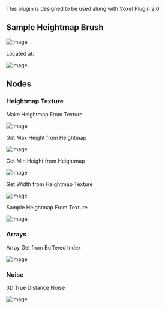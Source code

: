 This plugin is designed to be used along with Voxel Plugin 2.0

## Sample Heightmap Brush
![image](https://github.com/DanWaheed/VoxelExtraPlugin/assets/117957636/6858c6ca-d7da-4cec-82cf-cd01cc92bb45)

Located at:

![image](https://github.com/DanWaheed/VoxelExtraPlugin/assets/117957636/d9a77473-e927-4758-954f-0dee50f0f86b)

## Nodes

### Heightmap Texture
Make Heightmap From Texture

![image](https://github.com/DanWaheed/VoxelExtraPlugin/assets/117957636/3335b394-5f35-40cd-a3fa-4c361c08284d)

Get Max Height from Heightmap

![image](https://github.com/DanWaheed/VoxelExtraPlugin/assets/117957636/a1b4f817-d7b7-4fbd-8ea9-50f1b16a7b18)

Get Min Height from Heightmap

![image](https://github.com/DanWaheed/VoxelExtraPlugin/assets/117957636/26b94842-d44d-4408-8d3d-3a8670d8f35c)

Get Width from Heightmap Texture

![image](https://github.com/DanWaheed/VoxelExtraPlugin/assets/117957636/f3d78966-5177-4b8b-acf7-9c6ad2b1b7fc)

Sample Heightmap From Texture

![image](https://github.com/DanWaheed/VoxelExtraPlugin/assets/117957636/d63d705e-3d27-4176-9343-ba868fc5637b)

### Arrays
Array Get from Buffered Index

![image](https://github.com/DanWaheed/VoxelExtraPlugin/assets/117957636/1cce12cb-3204-4d19-93ac-05509d8c83e5)

### Noise
3D True Distance Noise

![image](https://github.com/DanWaheed/VoxelExtraPlugin/assets/117957636/7ec67c8e-01eb-4086-aa7d-5457251d92ac)
